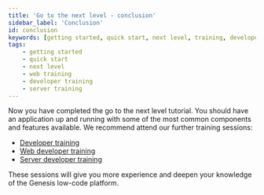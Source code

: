 ```yaml
---
title: 'Go to the next level - conclusion'
sidebar_label: 'Conclusion'
id: conclusion
keywords: [getting started, quick start, next level, training, developer training, web training, server training]
tags:
    - getting started
    - quick start
    - next level
    - web training
    - developer training
    - server training
---
```


Now you have completed the go to the next level tutorial. You should have an application up and running with some of the most common components and features available. We recommend attend our further training sessions:

- [Developer training](../../developer-training/training-intro/)
- [Web developer training](../../web-training/training-intro/)
- [Server developer training](../../server_training/ssdt-intro/)

These sessions will give you more experience and deepen your knowledge of the Genesis low-code platform.
